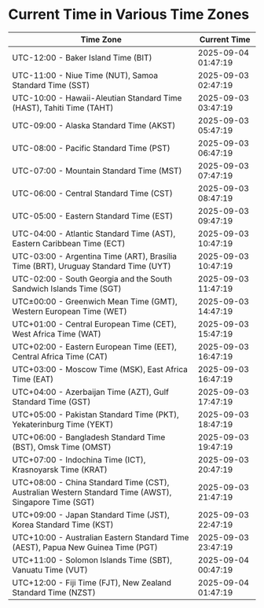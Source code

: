 # Current Time in Various Time Zones

| Time Zone | Current Time |
|-----------|--------------|
| UTC-12:00 - Baker Island Time (BIT) | 2025-09-04 01:47:19 |
| UTC-11:00 - Niue Time (NUT), Samoa Standard Time (SST) | 2025-09-03 02:47:19 |
| UTC-10:00 - Hawaii-Aleutian Standard Time (HAST), Tahiti Time (TAHT) | 2025-09-03 03:47:19 |
| UTC-09:00 - Alaska Standard Time (AKST) | 2025-09-03 05:47:19 |
| UTC-08:00 - Pacific Standard Time (PST) | 2025-09-03 06:47:19 |
| UTC-07:00 - Mountain Standard Time (MST) | 2025-09-03 07:47:19 |
| UTC-06:00 - Central Standard Time (CST) | 2025-09-03 08:47:19 |
| UTC-05:00 - Eastern Standard Time (EST) | 2025-09-03 09:47:19 |
| UTC-04:00 - Atlantic Standard Time (AST), Eastern Caribbean Time (ECT) | 2025-09-03 10:47:19 |
| UTC-03:00 - Argentina Time (ART), Brasília Time (BRT), Uruguay Standard Time (UYT) | 2025-09-03 10:47:19 |
| UTC-02:00 - South Georgia and the South Sandwich Islands Time (SGT) | 2025-09-03 11:47:19 |
| UTC±00:00 - Greenwich Mean Time (GMT), Western European Time (WET) | 2025-09-03 14:47:19 |
| UTC+01:00 - Central European Time (CET), West Africa Time (WAT) | 2025-09-03 15:47:19 |
| UTC+02:00 - Eastern European Time (EET), Central Africa Time (CAT) | 2025-09-03 16:47:19 |
| UTC+03:00 - Moscow Time (MSK), East Africa Time (EAT) | 2025-09-03 16:47:19 |
| UTC+04:00 - Azerbaijan Time (AZT), Gulf Standard Time (GST) | 2025-09-03 17:47:19 |
| UTC+05:00 - Pakistan Standard Time (PKT), Yekaterinburg Time (YEKT) | 2025-09-03 18:47:19 |
| UTC+06:00 - Bangladesh Standard Time (BST), Omsk Time (OMST) | 2025-09-03 19:47:19 |
| UTC+07:00 - Indochina Time (ICT), Krasnoyarsk Time (KRAT) | 2025-09-03 20:47:19 |
| UTC+08:00 - China Standard Time (CST), Australian Western Standard Time (AWST), Singapore Time (SGT) | 2025-09-03 21:47:19 |
| UTC+09:00 - Japan Standard Time (JST), Korea Standard Time (KST) | 2025-09-03 22:47:19 |
| UTC+10:00 - Australian Eastern Standard Time (AEST), Papua New Guinea Time (PGT) | 2025-09-03 23:47:19 |
| UTC+11:00 - Solomon Islands Time (SBT), Vanuatu Time (VUT) | 2025-09-04 00:47:19 |
| UTC+12:00 - Fiji Time (FJT), New Zealand Standard Time (NZST) | 2025-09-04 01:47:19 |
